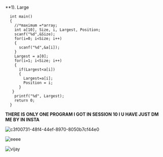 **1). Large

      int main()
      {
        //*maximum =*array;
        int a[10], Size, i, Largest, Position;
        scanf("%d",&Size);
        for(i=0; i<Size; i++)
        {
          scanf("%d",&a[i]);
        }
        Largest = a[0];
        for(i=1; i<Size; i++)
        {
          if(Largest<a[i])
          {
            Largest=a[i];
            Position = i;
          } 
       }
	    printf("%d", Largest);
	    return 0;
      }
**THERE IS ONLY ONE PROGRAM I GOT IN SESSION 10 I U HAVE JUST DM ME BY IN INSTA**
 
![c3f00731-48f4-44ef-8970-8050b7cf44e0](https://user-images.githubusercontent.com/70067609/105858476-5dd6c980-6011-11eb-9c84-9113c5b6c31e.gif)







![eeee](https://user-images.githubusercontent.com/70067609/105858482-5f07f680-6011-11eb-9f63-95ef8d7307d7.gif)














![vijay](https://user-images.githubusercontent.com/70067609/105855720-64177680-600e-11eb-9106-108e78ea955f.gif)
